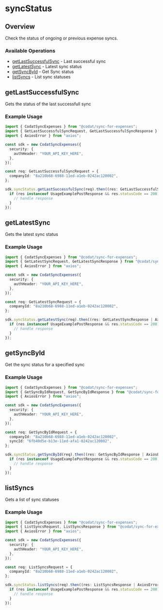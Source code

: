 # syncStatus

## Overview

Check the status of ongoing or previous expense syncs.

### Available Operations

* [getLastSuccessfulSync](#getlastsuccessfulsync) - Last successful sync
* [getLatestSync](#getlatestsync) - Latest sync status
* [getSyncById](#getsyncbyid) - Get Sync status
* [listSyncs](#listsyncs) - List sync statuses

## getLastSuccessfulSync

Gets the status of the last successfull sync

### Example Usage

```typescript
import { CodatSyncExpenses } from "@codat/sync-for-expenses";
import { GetLastSuccessfulSyncRequest, GetLastSuccessfulSyncResponse } from "@codat/sync-for-expenses/dist/sdk/models/operations";
import { AxiosError } from "axios";

const sdk = new CodatSyncExpenses({
  security: {
    authHeader: "YOUR_API_KEY_HERE",
  },
});

const req: GetLastSuccessfulSyncRequest = {
  companyId: "8a210b68-6988-11ed-a1eb-0242ac120002",
};

sdk.syncStatus.getLastSuccessfulSync(req).then((res: GetLastSuccessfulSyncResponse | AxiosError) => {
  if (res instanceof UsageExamplePostResponse && res.statusCode == 200) {
    // handle response
  }
});
```

## getLatestSync

Gets the latest sync status

### Example Usage

```typescript
import { CodatSyncExpenses } from "@codat/sync-for-expenses";
import { GetLatestSyncRequest, GetLatestSyncResponse } from "@codat/sync-for-expenses/dist/sdk/models/operations";
import { AxiosError } from "axios";

const sdk = new CodatSyncExpenses({
  security: {
    authHeader: "YOUR_API_KEY_HERE",
  },
});

const req: GetLatestSyncRequest = {
  companyId: "8a210b68-6988-11ed-a1eb-0242ac120002",
};

sdk.syncStatus.getLatestSync(req).then((res: GetLatestSyncResponse | AxiosError) => {
  if (res instanceof UsageExamplePostResponse && res.statusCode == 200) {
    // handle response
  }
});
```

## getSyncById

Get the sync status for a specified sync

### Example Usage

```typescript
import { CodatSyncExpenses } from "@codat/sync-for-expenses";
import { GetSyncByIdRequest, GetSyncByIdResponse } from "@codat/sync-for-expenses/dist/sdk/models/operations";
import { AxiosError } from "axios";

const sdk = new CodatSyncExpenses({
  security: {
    authHeader: "YOUR_API_KEY_HERE",
  },
});

const req: GetSyncByIdRequest = {
  companyId: "8a210b68-6988-11ed-a1eb-0242ac120002",
  syncId: "6fb40d5e-b13e-11ed-afa1-0242ac120002",
};

sdk.syncStatus.getSyncById(req).then((res: GetSyncByIdResponse | AxiosError) => {
  if (res instanceof UsageExamplePostResponse && res.statusCode == 200) {
    // handle response
  }
});
```

## listSyncs

Gets a list of sync statuses

### Example Usage

```typescript
import { CodatSyncExpenses } from "@codat/sync-for-expenses";
import { ListSyncsRequest, ListSyncsResponse } from "@codat/sync-for-expenses/dist/sdk/models/operations";
import { AxiosError } from "axios";

const sdk = new CodatSyncExpenses({
  security: {
    authHeader: "YOUR_API_KEY_HERE",
  },
});

const req: ListSyncsRequest = {
  companyId: "8a210b68-6988-11ed-a1eb-0242ac120002",
};

sdk.syncStatus.listSyncs(req).then((res: ListSyncsResponse | AxiosError) => {
  if (res instanceof UsageExamplePostResponse && res.statusCode == 200) {
    // handle response
  }
});
```
